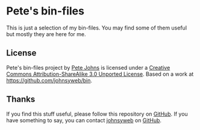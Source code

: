 Pete's bin-files
================

This is just a selection of my bin-files. You may find some of them useful but mostly they are here for me.

License
-------

Pete's bin-files project by [Pete Johns](https://johnsy.com/) is licensed under
a [Creative Commons Attribution-ShareAlike 3.0 Unported License](http://creativecommons.org/licenses/by-sa/3.0/deed.en_US).
Based on a work at <https://github.com/johnsyweb/bin>.

Thanks
------

If you find this stuff useful, please follow this repository on
[GitHub](https://github.com/johnsyweb/bin). If you have something to say,
you can contact [johnsyweb](https://johnsy.com/about/) on
[GitHub](https://github.com/johnsyweb/).
